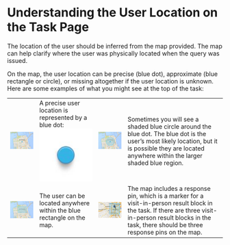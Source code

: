 # Understanding the User Location on the Task Page

The location of the user should be inferred from the map provided. The map can help clarify where the user was physically located when the query was issued.

On the map, the user location can be precise (blue dot), approximate (blue rectangle or circle), or missing altogether if the user location is unknown. Here are some examples of what you might see at the top of the task:

|||||
-|-|-|-
![](../images/img856.jpg)|A precise user location is represented by a blue dot:<br/>![](../images/img857.jpg)|![](../images/img859.jpg)|Sometimes you will see a shaded blue circle around the blue dot. The blue dot is the user’s most likely location, but it is possible they are located anywhere within the larger shaded blue region.
![](../images/img860.jpg)|The user can be located anywhere within the blue rectangle on the map.|![](../images/img861.jpg)|The map includes a response pin, which is a marker for a visit-in-person result block in the task. If there are three visit-in-person result blocks in the task, there should be three response pins on the map.
